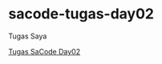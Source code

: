 # sacode-tugas-day02
Tugas Saya

[Tugas SaCode Day02](https://adrianoaffar.github.io/sacode-tugas-day02/)
